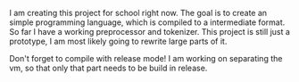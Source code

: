 I am creating this project for school right now. The goal is to create an simple programming language, which is compiled to a intermediate format.
So far I have a working preprocessor and tokenizer. This project is still just a prototype, I am most likely going to rewrite large parts of it.

Don't forget to compile with release mode! I am working on separating the vm, so that only that part needs to be build in release.